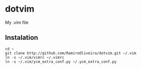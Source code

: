 # dotvim
My .vim file

## Instalation
```
cd ~
git clone http://github.com/RamiroOliveira/dotvim.git ~/.vim
ln -s ~/.vim/vimrc ~/.vimrc
ln -s ~/.vim/ycm_extra_conf.py ~/.ycm_extra_conf.py
